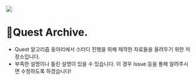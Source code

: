 <img src="https://github.com/wzrabbit/quest-algorithm-club/assets/87642422/e0a078b5-cfbd-4761-b2c8-5636cd1dd415" />  
<br />

  <h1>📜Quest Archive.</h1>


- Quest 알고리즘 동아리에서 스터디 진행을 위해 제작한 자료들을 올려두기 위한 저장소입니다.
- 부족한 설명이나 틀린 설명이 있을 수 있습니다. 이 경우 Issue 등을 통해 알려주시면 수정하도록 하겠습니다!
